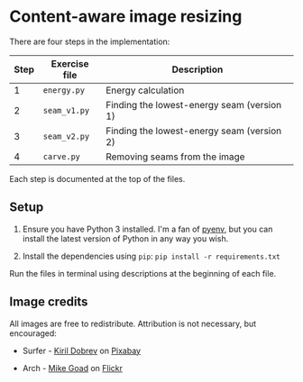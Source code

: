 Content-aware image resizing
============================================================

There are four steps in the implementation:

| Step | Exercise file | Description                                |
|------|---------------|--------------------------------------------|
| 1    | `energy.py`   | Energy calculation                         |
| 2    | `seam_v1.py`  | Finding the lowest-energy seam (version 1) |
| 3    | `seam_v2.py`  | Finding the lowest-energy seam (version 2) |
| 4    | `carve.py`    | Removing seams from the image              |

Each step is documented at the top of the files.

Setup
-----

1. Ensure you have Python 3 installed. I'm a fan of [pyenv](https://github.com/pyenv/pyenv), but you can install the latest version of Python in any way you wish.

1. Install the dependencies using `pip`: `pip install -r requirements.txt`

Run the files in terminal using descriptions at the beginning of each file.

Image credits
-------------

All images are free to redistribute. Attribution is not necessary, but encouraged:

- Surfer - [Kiril Dobrev](https://pixabay.com/users/kirildobrev-12266114/) on [Pixabay](https://pixabay.com/photos/blue-beach-surf-travel-surfer-4145659/)

- Arch - [Mike Goad](https://www.flickr.com/photos/exit78/) on [Flickr](https://flic.kr/p/4hxxz5)
